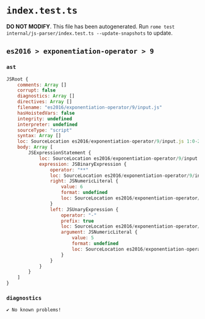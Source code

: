 # `index.test.ts`

**DO NOT MODIFY**. This file has been autogenerated. Run `rome test internal/js-parser/index.test.ts --update-snapshots` to update.

## `es2016 > exponentiation-operator > 9`

### `ast`

```javascript
JSRoot {
	comments: Array []
	corrupt: false
	diagnostics: Array []
	directives: Array []
	filename: "es2016/exponentiation-operator/9/input.js"
	hasHoistedVars: false
	integrity: undefined
	interpreter: undefined
	sourceType: "script"
	syntax: Array []
	loc: SourceLocation es2016/exponentiation-operator/9/input.js 1:0-2:0
	body: Array [
		JSExpressionStatement {
			loc: SourceLocation es2016/exponentiation-operator/9/input.js 1:0-1:10
			expression: JSBinaryExpression {
				operator: "**"
				loc: SourceLocation es2016/exponentiation-operator/9/input.js 1:0-1:9
				right: JSNumericLiteral {
					value: 6
					format: undefined
					loc: SourceLocation es2016/exponentiation-operator/9/input.js 1:8-1:9
				}
				left: JSUnaryExpression {
					operator: "-"
					prefix: true
					loc: SourceLocation es2016/exponentiation-operator/9/input.js 1:1-1:3
					argument: JSNumericLiteral {
						value: 5
						format: undefined
						loc: SourceLocation es2016/exponentiation-operator/9/input.js 1:2-1:3
					}
				}
			}
		}
	]
}
```

### `diagnostics`

```
✔ No known problems!

```
